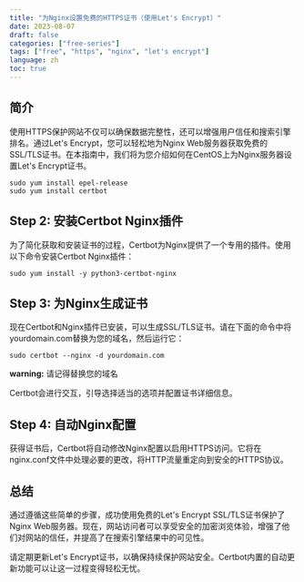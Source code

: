 ```yaml
---
title: "为Nginx设置免费的HTTPS证书（使用Let's Encrypt）"
date: 2023-08-07
draft: false
categories: ["free-series"]
tags: ["free", "https", "nginx", "let's encrypt"]
language: zh
toc: true
---
```

## 简介

使用HTTPS保护网站不仅可以确保数据完整性，还可以增强用户信任和搜索引擎排名。通过Let's Encrypt，您可以轻松地为Nginx Web服务器获取免费的SSL/TLS证书。在本指南中，我们将为您介绍如何在CentOS上为Nginx服务器设置Let's Encrypt证书。
```shell
sudo yum install epel-release
sudo yum install certbot
```


## Step 2: 安装Certbot Nginx插件

为了简化获取和安装证书的过程，Certbot为Nginx提供了一个专用的插件。使用以下命令安装Certbot Nginx插件：

```shell
sudo yum install -y python3-certbot-nginx
```


## Step 3: 为Nginx生成证书

现在Certbot和Nginx插件已安装，可以生成SSL/TLS证书。请在下面的命令中将yourdomain.com替换为您的域名，然后运行它：
```shell
sudo certbot --nginx -d yourdomain.com
```
**warning:** 请记得替换您的域名


Certbot会进行交互，引导选择适当的选项并配置证书详细信息。



## Step 4: 自动Nginx配置

获得证书后，Certbot将自动修改Nginx配置以启用HTTPS访问。它将在nginx.conf文件中处理必要的更改，将HTTP流量重定向到安全的HTTPS协议。


## 总结

通过遵循这些简单的步骤，成功使用免费的Let's Encrypt SSL/TLS证书保护了Nginx Web服务器。现在，网站访问者可以享受安全的加密浏览体验，增强了他们对网站的信任，并提高了在搜索引擎结果中的可见性。

请定期更新Let's Encrypt证书，以确保持续保护网站安全。Certbot内置的自动更新功能可以让这一过程变得轻松无忧。